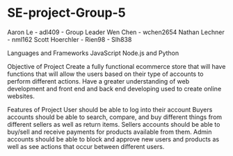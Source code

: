 # SE-project-Group-5
Aaron Le - adl409 - Group Leader
Wen Chen - wchen2654
Nathan Lechner - nml162
Scott Hoerchler - Rien98 - Slh838

Languages and Frameworks
JavaScript Node.js and Python

Objective of Project
Create a fully functional ecommerce store that will have functions that will allow the users based on their type of accounts to perform different actions.
Have a greater understanding of web development and front end and back end developing used to create online websites.

Features of Project
User should be able to log into their account
Buyers accounts should be able to search, compare, and buy different things from different sellers as well as return items.
Sellers accounts should be able to buy/sell and receive payments for products available from them.
Admin accounts should be able to block and approve new users and products as well as see actions that occur between different users.

